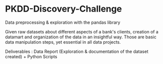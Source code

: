 # PKDD-Discovery-Challenge
Data preprocessing &amp; exploration with the pandas library

Given raw datasets about different aspects of a bank's clients, creation of a datamart and organization of the data in an insightful way. 
Those are basic data manipulation steps, yet essential in all data projects.

Deliverables : Data Report (Exploration & documentation of the dataset created) + Python Scripts
